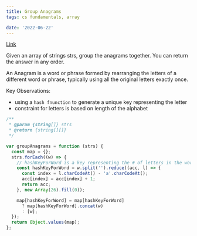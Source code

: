 ```yaml
---
title: Group Anagrams
tags: cs fundamentals, array

date: '2022-06-22'
---
```


[Link](https://leetcode.com/problems/group-anagrams/)

Given an array of strings strs, group the anagrams together. You can return the answer in any order.

An Anagram is a word or phrase formed by rearranging the letters of a different word or phrase, typically using all the original letters exactly once.

Key Observations:

- using a `hash fnunction` to generate a unique key representing the letter
- constraint for letters is based on length of the alphabet

```javascript
/**
 * @param {string[]} strs
 * @return {string[][]}
 */

var groupAnagrams = function (strs) {
  const map = {};
  strs.forEach((w) => {
    // hashKeyForWord is a key representing the # of letters in the word
    const hashKeyForWord = w.split('').reduce((acc, l) => {
      const index = l.charCodeAt() - 'a'.charCodeAt();
      acc[index] = acc[index] + 1;
      return acc;
    }, new Array(26).fill(0));

    map[hashKeyForWord] = map[hashKeyForWord]
      ? map[hashKeyForWord].concat(w)
      : [w];
  });
  return Object.values(map);
};
```
